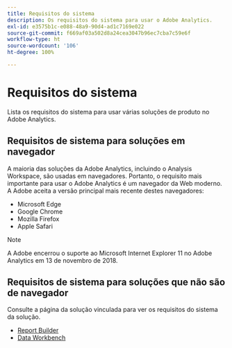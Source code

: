 ```yaml
---
title: Requisitos do sistema
description: Os requisitos do sistema para usar o Adobe Analytics.
exl-id: e3575b1c-e088-48a9-90d4-ad1c7169e022
source-git-commit: f669af03a502d8a24cea3047b96ec7cba7c59e6f
workflow-type: ht
source-wordcount: '106'
ht-degree: 100%

---
```


# Requisitos do sistema

Lista os requisitos do sistema para usar várias soluções de produto no Adobe Analytics.

## Requisitos de sistema para soluções em navegador

A maioria das soluções da Adobe Analytics, incluindo o Analysis Workspace, são usadas em navegadores. Portanto, o requisito mais importante para usar o Adobe Analytics é um navegador da Web moderno. A Adobe aceita a versão principal mais recente destes navegadores:

* Microsoft Edge
* Google Chrome
* Mozilla Firefox
* Apple Safari

>[!NOTE]
>
>A Adobe encerrou o suporte ao Microsoft Internet Explorer 11 no Adobe Analytics em 13 de novembro de 2018.

## Requisitos de sistema para soluções que não são de navegador

Consulte a página da solução vinculada para ver os requisitos do sistema da solução.

* [Report Builder](/help/analyze/report-builder/setup/system-requirements.md)
* [Data Workbench](https://experienceleague.adobe.com/docs/data-workbench/using/install/c-data-workbench-client-install.html?lang=pt-BR)
